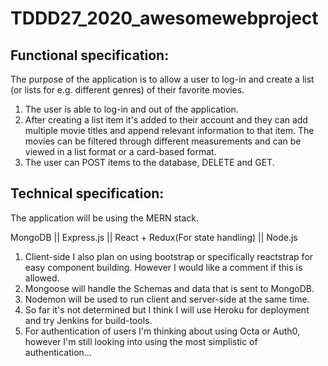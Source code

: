 # TDDD27_2020_awesomewebproject

Functional specification:
-----------------------------
The purpose of the application is to allow a user to log-in and create a list (or lists for e.g. different genres)
of their favorite movies.
1. The user is able to log-in and out of the application.
2. After creating a list item it's added to their account and 
they can add multiple movie titles and append relevant information
to that item. The movies can be filtered through different measurements
and can be viewed in a list format or a card-based format.
3. The user can POST items to the database, DELETE and GET.

Technical specification:
-----------------------------
The application will be using the MERN stack.

MongoDB ||
Express.js ||
React + Redux(For state handling) ||
Node.js

1. Client-side I also plan on using bootstrap or specifically reactstrap for easy
component building. However I would like a comment if this is allowed.
2. Mongoose will handle the Schemas and data that is sent to MongoDB.
3. Nodemon will be used to run client and server-side at the same time. 
4. So far it's not determined but I think I will use Heroku for deployment and 
try Jenkins for build-tools.
5. For authentication of users I'm thinking about using Octa or Auth0, however
I'm still looking into using the most simplistic of authentication...
